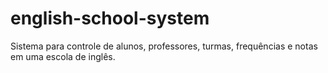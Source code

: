 # english-school-system
Sistema para controle de alunos, professores, turmas, frequências e notas em uma escola de inglês.
